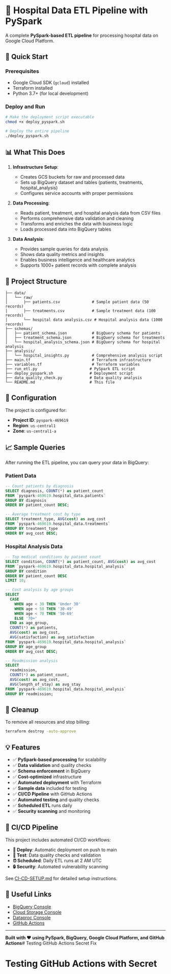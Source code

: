 # 🏥 Hospital Data ETL Pipeline with PySpark

A complete **PySpark-based ETL pipeline** for processing hospital data on Google Cloud Platform.

## 🚀 Quick Start

### Prerequisites
- Google Cloud SDK (`gcloud`) installed
- Terraform installed
- Python 3.7+ (for local development)

### Deploy and Run
```bash
# Make the deployment script executable
chmod +x deploy_pyspark.sh

# Deploy the entire pipeline
./deploy_pyspark.sh
```

## 📊 What This Does

1. **Infrastructure Setup**:
   - Creates GCS buckets for raw and processed data
   - Sets up BigQuery dataset and tables (patients, treatments, hospital_analysis)
   - Configures service accounts with proper permissions

2. **Data Processing**:
   - Reads patient, treatment, and hospital analysis data from CSV files
   - Performs comprehensive data validation and cleaning
   - Transforms and enriches the data with business logic
   - Loads processed data into BigQuery tables

3. **Data Analysis**:
   - Provides sample queries for data analysis
   - Shows data quality metrics and insights
   - Enables business intelligence and healthcare analytics
   - Supports 1000+ patient records with complete analysis

## 📁 Project Structure

```
├── data/
│   └── raw/
│       ├── patients.csv              # Sample patient data (50 records)
│       ├── treatments.csv            # Sample treatment data (100 records)
│       └── hospital data analysis.csv # Hospital analysis data (1000 records)
├── schemas/
│   ├── patient_schema.json           # BigQuery schema for patients
│   ├── treatment_schema.json         # BigQuery schema for treatments
│   └── hospital_analysis_schema.json # BigQuery schema for hospital analysis
├── analysis/
│   └── hospital_insights.py          # Comprehensive analysis script
├── main.tf                           # Terraform infrastructure
├── variables.tf                      # Terraform variables
├── run_etl.py                       # PySpark ETL script
├── deploy_pyspark.sh                # Deployment script
├── data_quality_check.py            # Data quality analysis
└── README.md                        # This file
```

## 🔧 Configuration

The project is configured for:
- **Project ID**: `pyspark-469619`
- **Region**: `us-central1`
- **Zone**: `us-central1-a`

## 📈 Sample Queries

After running the ETL pipeline, you can query your data in BigQuery:

### Patient Data
```sql
-- Count patients by diagnosis
SELECT diagnosis, COUNT(*) as patient_count
FROM `pyspark-469619.hospital_data.patients`
GROUP BY diagnosis
ORDER BY patient_count DESC;

-- Average treatment cost by type
SELECT treatment_type, AVG(cost) as avg_cost
FROM `pyspark-469619.hospital_data.treatments`
GROUP BY treatment_type
ORDER BY avg_cost DESC;
```

### Hospital Analysis Data
```sql
-- Top medical conditions by patient count
SELECT condition, COUNT(*) as patient_count, AVG(cost) as avg_cost
FROM `pyspark-469619.hospital_data.hospital_analysis`
GROUP BY condition
ORDER BY patient_count DESC
LIMIT 10;

-- Cost analysis by age groups
SELECT 
  CASE 
    WHEN age < 30 THEN 'Under 30'
    WHEN age < 50 THEN '30-49'
    WHEN age < 70 THEN '50-69'
    ELSE '70+'
  END as age_group,
  COUNT(*) as patients,
  AVG(cost) as avg_cost,
  AVG(satisfaction) as avg_satisfaction
FROM `pyspark-469619.hospital_data.hospital_analysis`
GROUP BY age_group
ORDER BY avg_cost DESC;

-- Readmission analysis
SELECT 
  readmission,
  COUNT(*) as patient_count,
  AVG(cost) as avg_cost,
  AVG(length_of_stay) as avg_stay
FROM `pyspark-469619.hospital_data.hospital_analysis`
GROUP BY readmission;
```

## 🧹 Cleanup

To remove all resources and stop billing:
```bash
terraform destroy -auto-approve
```

## 💡 Features

- ✅ **PySpark-based processing** for scalability
- ✅ **Data validation** and quality checks
- ✅ **Schema enforcement** in BigQuery
- ✅ **Cost-optimized** infrastructure
- ✅ **Automated deployment** with Terraform
- ✅ **Sample data** included for testing
- ✅ **CI/CD Pipeline** with GitHub Actions
- ✅ **Automated testing** and quality checks
- ✅ **Scheduled ETL** runs daily
- ✅ **Security scanning** and monitoring

## 🚀 CI/CD Pipeline

This project includes automated CI/CD workflows:

- **🔄 Deploy**: Automatic deployment on push to main
- **🧪 Test**: Data quality checks and validation
- **⏰ Scheduled**: Daily ETL runs at 2 AM UTC
- **🔒 Security**: Automated vulnerability scanning

See [CI-CD-SETUP.md](CI-CD-SETUP.md) for detailed setup instructions.

## 🔗 Useful Links

- [BigQuery Console](https://console.cloud.google.com/bigquery)
- [Cloud Storage Console](https://console.cloud.google.com/storage)
- [Dataproc Console](https://console.cloud.google.com/dataproc)
- [GitHub Actions](https://github.com/PranayM0799/Hospital-ETL-PySpark-GCP/actions)

---

**Built with ❤️ using PySpark, BigQuery, Google Cloud Platform, and GitHub Actions**# Testing GitHub Actions Secret Fix
# Testing GitHub Actions with Secret
